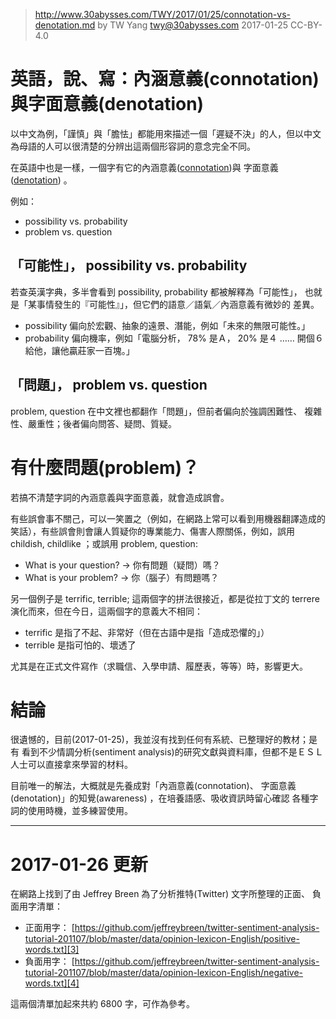 ﻿> http://www.30abysses.com/TWY/2017/01/25/connotation-vs-denotation.md
> by TW Yang <twy@30abysses.com> 2017-01-25 CC-BY-4.0

# 英語，說、寫：內涵意義(connotation)與字面意義(denotation)

以中文為例，「謹慎」與「膽怯」都能用來描述一個「遲疑不決」的人，但以中文
為母語的人可以很清楚的分辨出這兩個形容詞的意念完全不同。

在英語中也是一樣，一個字有它的內涵意義([connotation][1])與
字面意義([denotation][2]) 。

[1]: https://en.wikipedia.org/wiki/Connotation
[2]: https://en.wikipedia.org/wiki/Denotation

例如：

* possibility vs. probability
* problem vs. question


##  「可能性」， possibility vs. probability

若查英漢字典，多半會看到 possibility, probability 都被解釋為「可能性」，
也就是「某事情發生的『可能性』」，但它們的語意／語氣／內涵意義有微妙的
差異。

* possibility 偏向於宏觀、抽象的遠景、潛能，例如「未來的無限可能性。」
* probability 偏向機率，例如「電腦分析， 78% 是Ａ， 20% 是４ …… 開個６
  給他，讓他贏莊家一百塊。」


##  「問題」， problem vs. question

problem, question 在中文裡也都翻作「問題」，但前者偏向於強調困難性、
複雜性、嚴重性；後者偏向問答、疑問、質疑。



# 有什麼問題(problem)？

若搞不清楚字詞的內涵意義與字面意義，就會造成誤會。

有些誤會事不關己，可以一笑置之（例如，在網路上常可以看到用機器翻譯造成的
笑話），有些誤會則會讓人質疑你的專業能力、傷害人際關係，例如，誤用
childish, childlike ；或誤用 problem, question:

* What is your question?  →  你有問題（疑問）嗎？
* What is your problem? →  你（腦子）有問題嗎？

另一個例子是 terrific, terrible;  這兩個字的拼法很接近，都是從拉丁文的
terrere 演化而來，但在今日，這兩個字的意義大不相同：

* terrific  是指了不起、非常好（但在古語中是指「造成恐懼的」）
* terrible  是指可怕的、壞透了

尤其是在正式文件寫作（求職信、入學申請、履歷表，等等）時，影響更大。



# 結論

很遺憾的，目前(2017-01-25)，我並沒有找到任何有系統、已整理好的教材；是有
看到不少情調分析(sentiment analysis)的研究文獻與資料庫，但都不是ＥＳＬ
人士可以直接拿來學習的材料。

目前唯一的解法，大概就是先養成對「內涵意義(connotation)、
字面意義(denotation)」的知覺(awareness) ，在培養語感、吸收資訊時留心確認
各種字詞的使用時機，並多練習使用。



---
# 2017-01-26  更新

在網路上找到了由 Jeffrey Breen  為了分析推特(Twitter) 文字所整理的正面、
負面用字清單：

* 正面用字： [https://github.com/jeffreybreen/twitter-sentiment-analysis-tutorial-201107/blob/master/data/opinion-lexicon-English/positive-words.txt][3]
* 負面用字： [https://github.com/jeffreybreen/twitter-sentiment-analysis-tutorial-201107/blob/master/data/opinion-lexicon-English/negative-words.txt][4]

[3]: https://github.com/jeffreybreen/twitter-sentiment-analysis-tutorial-201107/blob/master/data/opinion-lexicon-English/positive-words.txt
[4]: https://github.com/jeffreybreen/twitter-sentiment-analysis-tutorial-201107/blob/master/data/opinion-lexicon-English/negative-words.txt

這兩個清單加起來共約 6800 字，可作為參考。
